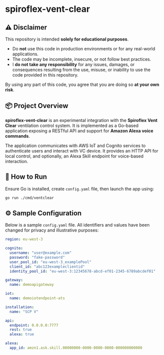# spiroflex-vent-clear

## ⚠️  Disclaimer

This repository is intended **solely for educational purposes**.

- Do **not** use this code in production environments or for any real-world applications.
- The code may be incomplete, insecure, or not follow best practices.
- I **do not take any responsibility** for any issues, damages, or consequences resulting from the use, misuse, or inability to use the code provided in this repository.

By using any part of this code, you agree that you are doing so **at your own risk**.

## 📦 Project Overview

**spiroflex-vent-clear** is an experimental integration with the **Spiroflex Vent Clear** ventilation control system. It is implemented as a Go-based application exposing a RESTful API and support for **Amazon Alexa voice commands**.

The application communicates with AWS IoT and Cognito services to authenticate users and interact with VC device. It provides an HTTP API for local control, and optionally, an Alexa Skill endpoint for voice-based interaction.

## 🚀 How to Run

Ensure Go is installed, create `config.yaml` file, then launch the app using:

```bash
go run ./cmd/ventclear
```

## ⚙️ Sample Configuration

Below is a sample `config.yaml` file. All identifiers and values have been changed for privacy and illustrative purposes:

```yaml
region: eu-west-3

cognito:
  username: "user@example.com"
  password: "fake-password"
  user_pool_id: "eu-west-3_examplePool"
  client_id: "abc123exampleclientid"
  identity_pool_id: "eu-west-3:12345678-abcd-ef01-2345-6789abcdef01"

gateway:
  name: demoapigateway

iot:
  name: demoiotendpoint-ats

installation:
  name: "SCP V"

api:
  endpoint: 0.0.0.0:7777
  rest: true
  alexa: true

alexa:
  app_id: amzn1.ask.skill.00000000-0000-0000-0000-000000000000
```
